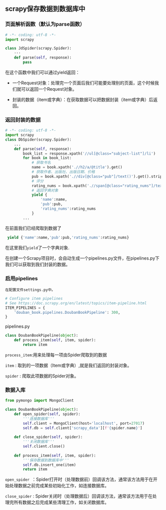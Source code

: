 ## scrapy保存数据到数据库中

### 页面解析函数（默认为parse函数）

```python
# -*- coding: utf-8 -*-
import scrapy

class JdSpider(scrapy.Spider):
    ···
    def parse(self, response):
        pass
```

在这个函数中我们可以通过yield返回：

- 一个Request对象：处理完一个页面后我们可能要处理别的页面，这个时候我们就可以返回一个Request对象。

- 封装的数据（item或字典）：在获取数据可以把数据封装（item或字典）后返回。

### 返回封装的数据

```python
# -*- coding: utf-8 -*-
import scrapy
class DbSpider(scrapy.Spider):
    ...
    def parse(self, response):
        book_list = response.xpath('//ul[@class="subject-list"]/li')
        for book in book_list:
            # 获取书名
            name = book.xpath('.//h2/a/@title').get()
            # 获取作者、出版社、出版日期、价格
            pub = book.xpath('.//div[@class="pub"]/text()').get().strip()
            # 评分
            rating_nums = book.xpath('.//span[@class="rating_nums"]/text()').get()
            # 返回字典对象
            yield {
                'name':name,
                'pub':pub,
                'rating_nums':rating_nums
            }
        ...
```

在前面我们已经爬取到数据了

```python
 yield {'name':name,'pub':pub,'rating_nums':rating_nums}
```

在这里我们`yield`了一个字典对象.

在创建一个Scrapy项目时，会自动生成一个pipelines.py文件，在pipelines.py下我们可以获取到我们封装的数据。

### 启用pipelines

`在配置文件settings.py中。`

```python
# Configure item pipelines
# See https://doc.scrapy.org/en/latest/topics/item-pipeline.html
ITEM_PIPELINES = {
    'douban_book.pipelines.DoubanBookPipeline': 300,
}
```

pipelines.py

```python
class DoubanBookPipeline(object):
    def process_item(self, item, spider):
        return item
```

`process_item`:用来处理每一项由Spider爬取到的数据

`item` : 取到的一项数据（Item或字典）,就是我们返回的封装对象。

`spider` : 爬取此项数据的Spider对象。

### 数据入库

```python
from pymongo import MongoClient

class DoubanBookPipeline(object):
    def open_spider(self, spider):
        '''连接数据库'''
        self.client = MongoClient(host='localhost', port=27017)
        self.db = self.client['scrapy_data'][f'{spider.name}']
        
    def close_spider(self, spider):
        '''关闭数据库'''
        self.client.close()
    
    def process_item(self, item, spider):
        '''保存数据到数据库中'''
        self.db.insert_one(item)
        return item
```

`open_spider `：Spider打开时（处理数据前）回调该方法，通常该方法用于在开始处理数据之前完成某些初始化工作，如连接数据库。

`close_spider` :  Spider关闭时（处理数据后）回调该方法，通常该方法用于在处理完所有数据之后完成某些清理工作，如关闭数据库。